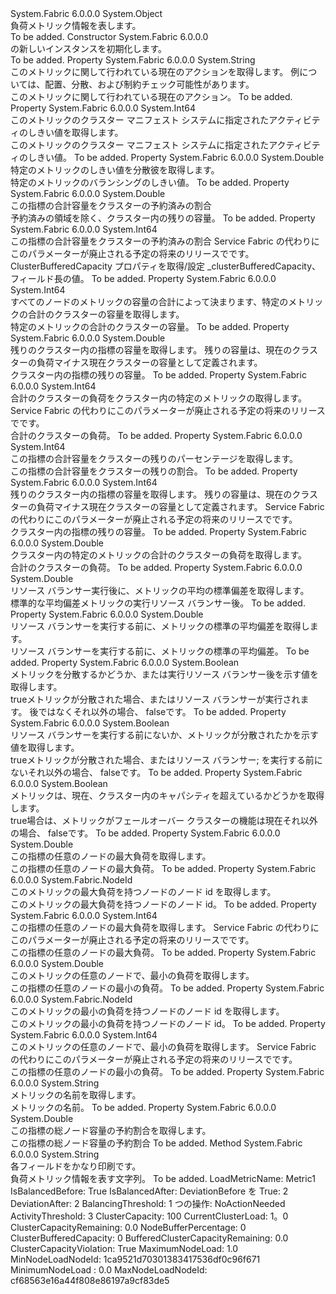 <Type Name="LoadMetricInformation" FullName="System.Fabric.Query.LoadMetricInformation">
  <TypeSignature Language="C#" Value="public sealed class LoadMetricInformation" />
  <TypeSignature Language="ILAsm" Value=".class public auto ansi sealed beforefieldinit LoadMetricInformation extends System.Object" />
  <TypeSignature Language="DocId" Value="T:System.Fabric.Query.LoadMetricInformation" />
  <TypeSignature Language="VB.NET" Value="Public NotInheritable Class LoadMetricInformation" />
  <TypeSignature Language="F#" Value="type LoadMetricInformation = class" />
  <AssemblyInfo>
    <AssemblyName>System.Fabric</AssemblyName>
    <AssemblyVersion>6.0.0.0</AssemblyVersion>
  </AssemblyInfo>
  <Base>
    <BaseTypeName>System.Object</BaseTypeName>
  </Base>
  <Interfaces />
  <Docs>
    <summary>
      <para>負荷メトリック情報を表します。</para>
    </summary>
    <remarks>To be added.</remarks>
  </Docs>
  <Members>
    <Member MemberName=".ctor">
      <MemberSignature Language="C#" Value="public LoadMetricInformation ();" />
      <MemberSignature Language="ILAsm" Value=".method public hidebysig specialname rtspecialname instance void .ctor() cil managed" />
      <MemberSignature Language="DocId" Value="M:System.Fabric.Query.LoadMetricInformation.#ctor" />
      <MemberSignature Language="VB.NET" Value="Public Sub New ()" />
      <MemberType>Constructor</MemberType>
      <AssemblyInfo>
        <AssemblyName>System.Fabric</AssemblyName>
        <AssemblyVersion>6.0.0.0</AssemblyVersion>
      </AssemblyInfo>
      <Parameters />
      <Docs>
        <summary>
          <para><see cref="T:System.Fabric.Query.LoadMetricInformation" /> の新しいインスタンスを初期化します。</para>
        </summary>
        <remarks>To be added.</remarks>
      </Docs>
    </Member>
    <Member MemberName="Action">
      <MemberSignature Language="C#" Value="public string Action { get; }" />
      <MemberSignature Language="ILAsm" Value=".property instance string Action" />
      <MemberSignature Language="DocId" Value="P:System.Fabric.Query.LoadMetricInformation.Action" />
      <MemberSignature Language="VB.NET" Value="Public ReadOnly Property Action As String" />
      <MemberSignature Language="F#" Value="member this.Action : string" Usage="System.Fabric.Query.LoadMetricInformation.Action" />
      <MemberType>Property</MemberType>
      <AssemblyInfo>
        <AssemblyName>System.Fabric</AssemblyName>
        <AssemblyVersion>6.0.0.0</AssemblyVersion>
      </AssemblyInfo>
      <ReturnValue>
        <ReturnType>System.String</ReturnType>
      </ReturnValue>
      <Docs>
        <summary>
          <para>このメトリックに関して行われている現在のアクションを取得します。 例については、配置、分散、および制約チェック可能性があります。</para>
        </summary>
        <value>
          <para>このメトリックに関して行われている現在のアクション。</para>
        </value>
        <remarks>To be added.</remarks>
      </Docs>
    </Member>
    <Member MemberName="ActivityThreshold">
      <MemberSignature Language="C#" Value="public long ActivityThreshold { get; }" />
      <MemberSignature Language="ILAsm" Value=".property instance int64 ActivityThreshold" />
      <MemberSignature Language="DocId" Value="P:System.Fabric.Query.LoadMetricInformation.ActivityThreshold" />
      <MemberSignature Language="VB.NET" Value="Public ReadOnly Property ActivityThreshold As Long" />
      <MemberSignature Language="F#" Value="member this.ActivityThreshold : int64" Usage="System.Fabric.Query.LoadMetricInformation.ActivityThreshold" />
      <MemberType>Property</MemberType>
      <AssemblyInfo>
        <AssemblyName>System.Fabric</AssemblyName>
        <AssemblyVersion>6.0.0.0</AssemblyVersion>
      </AssemblyInfo>
      <ReturnValue>
        <ReturnType>System.Int64</ReturnType>
      </ReturnValue>
      <Docs>
        <summary>
          <para>このメトリックのクラスター マニフェスト システムに指定されたアクティビティのしきい値を取得します。</para>
        </summary>
        <value>
          <para>このメトリックのクラスター マニフェスト システムに指定されたアクティビティのしきい値。</para>
        </value>
        <remarks>To be added.</remarks>
      </Docs>
    </Member>
    <Member MemberName="BalancingThreshold">
      <MemberSignature Language="C#" Value="public double BalancingThreshold { get; }" />
      <MemberSignature Language="ILAsm" Value=".property instance float64 BalancingThreshold" />
      <MemberSignature Language="DocId" Value="P:System.Fabric.Query.LoadMetricInformation.BalancingThreshold" />
      <MemberSignature Language="VB.NET" Value="Public ReadOnly Property BalancingThreshold As Double" />
      <MemberSignature Language="F#" Value="member this.BalancingThreshold : double" Usage="System.Fabric.Query.LoadMetricInformation.BalancingThreshold" />
      <MemberType>Property</MemberType>
      <AssemblyInfo>
        <AssemblyName>System.Fabric</AssemblyName>
        <AssemblyVersion>6.0.0.0</AssemblyVersion>
      </AssemblyInfo>
      <ReturnValue>
        <ReturnType>System.Double</ReturnType>
      </ReturnValue>
      <Docs>
        <summary>
          <para>特定のメトリックのしきい値を分散彼を取得します。</para>
        </summary>
        <value>
          <para>特定のメトリックのバランシングのしきい値。</para>
        </value>
        <remarks>To be added.</remarks>
      </Docs>
    </Member>
    <Member MemberName="BufferedClusterCapacityRemaining">
      <MemberSignature Language="C#" Value="public double BufferedClusterCapacityRemaining { get; }" />
      <MemberSignature Language="ILAsm" Value=".property instance float64 BufferedClusterCapacityRemaining" />
      <MemberSignature Language="DocId" Value="P:System.Fabric.Query.LoadMetricInformation.BufferedClusterCapacityRemaining" />
      <MemberSignature Language="VB.NET" Value="Public ReadOnly Property BufferedClusterCapacityRemaining As Double" />
      <MemberSignature Language="F#" Value="member this.BufferedClusterCapacityRemaining : double" Usage="System.Fabric.Query.LoadMetricInformation.BufferedClusterCapacityRemaining" />
      <MemberType>Property</MemberType>
      <AssemblyInfo>
        <AssemblyName>System.Fabric</AssemblyName>
        <AssemblyVersion>6.0.0.0</AssemblyVersion>
      </AssemblyInfo>
      <ReturnValue>
        <ReturnType>System.Double</ReturnType>
      </ReturnValue>
      <Docs>
        <summary>
          <para>
            この指標の合計容量をクラスターの予約済みの割合
            </para>
        </summary>
        <value>
          <para>予約済みの領域を除く、クラスター内の残りの容量。</para>
        </value>
        <remarks>To be added.</remarks>
      </Docs>
    </Member>
    <Member MemberName="ClusterBufferedCapacity">
      <MemberSignature Language="C#" Value="public long ClusterBufferedCapacity { get; }" />
      <MemberSignature Language="ILAsm" Value=".property instance int64 ClusterBufferedCapacity" />
      <MemberSignature Language="DocId" Value="P:System.Fabric.Query.LoadMetricInformation.ClusterBufferedCapacity" />
      <MemberSignature Language="VB.NET" Value="Public ReadOnly Property ClusterBufferedCapacity As Long" />
      <MemberSignature Language="F#" Value="member this.ClusterBufferedCapacity : int64" Usage="System.Fabric.Query.LoadMetricInformation.ClusterBufferedCapacity" />
      <MemberType>Property</MemberType>
      <AssemblyInfo>
        <AssemblyName>System.Fabric</AssemblyName>
        <AssemblyVersion>6.0.0.0</AssemblyVersion>
      </AssemblyInfo>
      <ReturnValue>
        <ReturnType>System.Int64</ReturnType>
      </ReturnValue>
      <Docs>
        <summary>
          <para>
            この指標の合計容量をクラスターの予約済みの割合
            </para>
          <para>
            Service Fabric の代わりにこのパラメーターが廃止される予定の将来のリリースで<see cref="P:System.Fabric.Query.LoadMetricInformation.BufferedClusterCapacityRemaining" />です。
            </para>
        </summary>
        <value>
          <para>ClusterBufferedCapacity プロパティを取得/設定 _clusterBufferedCapacity、フィールド長の値。</para>
        </value>
        <remarks>To be added.</remarks>
      </Docs>
    </Member>
    <Member MemberName="ClusterCapacity">
      <MemberSignature Language="C#" Value="public long ClusterCapacity { get; }" />
      <MemberSignature Language="ILAsm" Value=".property instance int64 ClusterCapacity" />
      <MemberSignature Language="DocId" Value="P:System.Fabric.Query.LoadMetricInformation.ClusterCapacity" />
      <MemberSignature Language="VB.NET" Value="Public ReadOnly Property ClusterCapacity As Long" />
      <MemberSignature Language="F#" Value="member this.ClusterCapacity : int64" Usage="System.Fabric.Query.LoadMetricInformation.ClusterCapacity" />
      <MemberType>Property</MemberType>
      <AssemblyInfo>
        <AssemblyName>System.Fabric</AssemblyName>
        <AssemblyVersion>6.0.0.0</AssemblyVersion>
      </AssemblyInfo>
      <ReturnValue>
        <ReturnType>System.Int64</ReturnType>
      </ReturnValue>
      <Docs>
        <summary>
          <para>すべてのノードのメトリックの容量の合計によって決まります、特定のメトリックの合計のクラスターの容量を取得します。</para>
        </summary>
        <value>
          <para>特定のメトリックの合計のクラスターの容量。</para>
        </value>
        <remarks>To be added.</remarks>
      </Docs>
    </Member>
    <Member MemberName="ClusterCapacityRemaining">
      <MemberSignature Language="C#" Value="public double ClusterCapacityRemaining { get; }" />
      <MemberSignature Language="ILAsm" Value=".property instance float64 ClusterCapacityRemaining" />
      <MemberSignature Language="DocId" Value="P:System.Fabric.Query.LoadMetricInformation.ClusterCapacityRemaining" />
      <MemberSignature Language="VB.NET" Value="Public ReadOnly Property ClusterCapacityRemaining As Double" />
      <MemberSignature Language="F#" Value="member this.ClusterCapacityRemaining : double" Usage="System.Fabric.Query.LoadMetricInformation.ClusterCapacityRemaining" />
      <MemberType>Property</MemberType>
      <AssemblyInfo>
        <AssemblyName>System.Fabric</AssemblyName>
        <AssemblyVersion>6.0.0.0</AssemblyVersion>
      </AssemblyInfo>
      <ReturnValue>
        <ReturnType>System.Double</ReturnType>
      </ReturnValue>
      <Docs>
        <summary>
          <para>残りのクラスター内の指標の容量を取得します。 残りの容量は、現在のクラスターの負荷マイナス現在クラスターの容量として定義されます。</para>
        </summary>
        <value>
          <para>クラスター内の指標の残りの容量。</para>
        </value>
        <remarks>To be added.</remarks>
      </Docs>
    </Member>
    <Member MemberName="ClusterLoad">
      <MemberSignature Language="C#" Value="public long ClusterLoad { get; }" />
      <MemberSignature Language="ILAsm" Value=".property instance int64 ClusterLoad" />
      <MemberSignature Language="DocId" Value="P:System.Fabric.Query.LoadMetricInformation.ClusterLoad" />
      <MemberSignature Language="VB.NET" Value="Public ReadOnly Property ClusterLoad As Long" />
      <MemberSignature Language="F#" Value="member this.ClusterLoad : int64" Usage="System.Fabric.Query.LoadMetricInformation.ClusterLoad" />
      <MemberType>Property</MemberType>
      <AssemblyInfo>
        <AssemblyName>System.Fabric</AssemblyName>
        <AssemblyVersion>6.0.0.0</AssemblyVersion>
      </AssemblyInfo>
      <ReturnValue>
        <ReturnType>System.Int64</ReturnType>
      </ReturnValue>
      <Docs>
        <summary>
          <para>合計のクラスターの負荷をクラスター内の特定のメトリックの取得します。</para>
          <para>
            Service Fabric の代わりにこのパラメーターが廃止される予定の将来のリリースで<see cref="P:System.Fabric.Query.LoadMetricInformation.CurrentClusterLoad" />です。
            </para>
        </summary>
        <value>
          <para>合計のクラスターの負荷。</para>
        </value>
        <remarks>To be added.</remarks>
      </Docs>
    </Member>
    <Member MemberName="ClusterRemainingBufferedCapacity">
      <MemberSignature Language="C#" Value="public long ClusterRemainingBufferedCapacity { get; }" />
      <MemberSignature Language="ILAsm" Value=".property instance int64 ClusterRemainingBufferedCapacity" />
      <MemberSignature Language="DocId" Value="P:System.Fabric.Query.LoadMetricInformation.ClusterRemainingBufferedCapacity" />
      <MemberSignature Language="VB.NET" Value="Public ReadOnly Property ClusterRemainingBufferedCapacity As Long" />
      <MemberSignature Language="F#" Value="member this.ClusterRemainingBufferedCapacity : int64" Usage="System.Fabric.Query.LoadMetricInformation.ClusterRemainingBufferedCapacity" />
      <MemberType>Property</MemberType>
      <AssemblyInfo>
        <AssemblyName>System.Fabric</AssemblyName>
        <AssemblyVersion>6.0.0.0</AssemblyVersion>
      </AssemblyInfo>
      <ReturnValue>
        <ReturnType>System.Int64</ReturnType>
      </ReturnValue>
      <Docs>
        <summary>
          <para>
            この指標の合計容量をクラスターの残りのパーセンテージを取得します。
            </para>
        </summary>
        <value>
          <para>この指標の合計容量をクラスターの残りの割合。</para>
        </value>
        <remarks>To be added.</remarks>
      </Docs>
    </Member>
    <Member MemberName="ClusterRemainingCapacity">
      <MemberSignature Language="C#" Value="public long ClusterRemainingCapacity { get; }" />
      <MemberSignature Language="ILAsm" Value=".property instance int64 ClusterRemainingCapacity" />
      <MemberSignature Language="DocId" Value="P:System.Fabric.Query.LoadMetricInformation.ClusterRemainingCapacity" />
      <MemberSignature Language="VB.NET" Value="Public ReadOnly Property ClusterRemainingCapacity As Long" />
      <MemberSignature Language="F#" Value="member this.ClusterRemainingCapacity : int64" Usage="System.Fabric.Query.LoadMetricInformation.ClusterRemainingCapacity" />
      <MemberType>Property</MemberType>
      <AssemblyInfo>
        <AssemblyName>System.Fabric</AssemblyName>
        <AssemblyVersion>6.0.0.0</AssemblyVersion>
      </AssemblyInfo>
      <ReturnValue>
        <ReturnType>System.Int64</ReturnType>
      </ReturnValue>
      <Docs>
        <summary>
          <para>残りのクラスター内の指標の容量を取得します。 残りの容量は、現在のクラスターの負荷マイナス現在クラスターの容量として定義されます。</para>
          <para>
            Service Fabric の代わりにこのパラメーターが廃止される予定の将来のリリースで<see cref="P:System.Fabric.Query.LoadMetricInformation.ClusterCapacityRemaining" />です。
            </para>
        </summary>
        <value>
          <para>クラスター内の指標の残りの容量。</para>
        </value>
        <remarks>To be added.</remarks>
      </Docs>
    </Member>
    <Member MemberName="CurrentClusterLoad">
      <MemberSignature Language="C#" Value="public double CurrentClusterLoad { get; }" />
      <MemberSignature Language="ILAsm" Value=".property instance float64 CurrentClusterLoad" />
      <MemberSignature Language="DocId" Value="P:System.Fabric.Query.LoadMetricInformation.CurrentClusterLoad" />
      <MemberSignature Language="VB.NET" Value="Public ReadOnly Property CurrentClusterLoad As Double" />
      <MemberSignature Language="F#" Value="member this.CurrentClusterLoad : double" Usage="System.Fabric.Query.LoadMetricInformation.CurrentClusterLoad" />
      <MemberType>Property</MemberType>
      <AssemblyInfo>
        <AssemblyName>System.Fabric</AssemblyName>
        <AssemblyVersion>6.0.0.0</AssemblyVersion>
      </AssemblyInfo>
      <ReturnValue>
        <ReturnType>System.Double</ReturnType>
      </ReturnValue>
      <Docs>
        <summary>
          <para>クラスター内の特定のメトリックの合計のクラスターの負荷を取得します。</para>
        </summary>
        <value>
          <para>合計のクラスターの負荷。</para>
        </value>
        <remarks>To be added.</remarks>
      </Docs>
    </Member>
    <Member MemberName="DeviationAfter">
      <MemberSignature Language="C#" Value="public double DeviationAfter { get; }" />
      <MemberSignature Language="ILAsm" Value=".property instance float64 DeviationAfter" />
      <MemberSignature Language="DocId" Value="P:System.Fabric.Query.LoadMetricInformation.DeviationAfter" />
      <MemberSignature Language="VB.NET" Value="Public ReadOnly Property DeviationAfter As Double" />
      <MemberSignature Language="F#" Value="member this.DeviationAfter : double" Usage="System.Fabric.Query.LoadMetricInformation.DeviationAfter" />
      <MemberType>Property</MemberType>
      <AssemblyInfo>
        <AssemblyName>System.Fabric</AssemblyName>
        <AssemblyVersion>6.0.0.0</AssemblyVersion>
      </AssemblyInfo>
      <ReturnValue>
        <ReturnType>System.Double</ReturnType>
      </ReturnValue>
      <Docs>
        <summary>
          <para>リソース バランサー実行後に、メトリックの平均の標準偏差を取得します。</para>
        </summary>
        <value>
          <para>標準的な平均偏差メトリックの実行リソース バランサー後。</para>
        </value>
        <remarks>To be added.</remarks>
      </Docs>
    </Member>
    <Member MemberName="DeviationBefore">
      <MemberSignature Language="C#" Value="public double DeviationBefore { get; }" />
      <MemberSignature Language="ILAsm" Value=".property instance float64 DeviationBefore" />
      <MemberSignature Language="DocId" Value="P:System.Fabric.Query.LoadMetricInformation.DeviationBefore" />
      <MemberSignature Language="VB.NET" Value="Public ReadOnly Property DeviationBefore As Double" />
      <MemberSignature Language="F#" Value="member this.DeviationBefore : double" Usage="System.Fabric.Query.LoadMetricInformation.DeviationBefore" />
      <MemberType>Property</MemberType>
      <AssemblyInfo>
        <AssemblyName>System.Fabric</AssemblyName>
        <AssemblyVersion>6.0.0.0</AssemblyVersion>
      </AssemblyInfo>
      <ReturnValue>
        <ReturnType>System.Double</ReturnType>
      </ReturnValue>
      <Docs>
        <summary>
          <para>リソース バランサーを実行する前に、メトリックの標準の平均偏差を取得します。</para>
        </summary>
        <value>
          <para>リソース バランサーを実行する前に、メトリックの標準の平均偏差。</para>
        </value>
        <remarks>To be added.</remarks>
      </Docs>
    </Member>
    <Member MemberName="IsBalancedAfter">
      <MemberSignature Language="C#" Value="public bool IsBalancedAfter { get; }" />
      <MemberSignature Language="ILAsm" Value=".property instance bool IsBalancedAfter" />
      <MemberSignature Language="DocId" Value="P:System.Fabric.Query.LoadMetricInformation.IsBalancedAfter" />
      <MemberSignature Language="VB.NET" Value="Public ReadOnly Property IsBalancedAfter As Boolean" />
      <MemberSignature Language="F#" Value="member this.IsBalancedAfter : bool" Usage="System.Fabric.Query.LoadMetricInformation.IsBalancedAfter" />
      <MemberType>Property</MemberType>
      <AssemblyInfo>
        <AssemblyName>System.Fabric</AssemblyName>
        <AssemblyVersion>6.0.0.0</AssemblyVersion>
      </AssemblyInfo>
      <ReturnValue>
        <ReturnType>System.Boolean</ReturnType>
      </ReturnValue>
      <Docs>
        <summary>
          <para>メトリックを分散するかどうか、または実行リソース バランサー後を示す値を取得します。</para>
        </summary>
        <value>
          <para>
            <languageKeyword>true</languageKeyword>メトリックが分散された場合、またはリソース バランサーが実行されます。 後ではなくそれ以外の場合、 <languageKeyword>false</languageKeyword>です。</para>
        </value>
        <remarks>To be added.</remarks>
      </Docs>
    </Member>
    <Member MemberName="IsBalancedBefore">
      <MemberSignature Language="C#" Value="public bool IsBalancedBefore { get; }" />
      <MemberSignature Language="ILAsm" Value=".property instance bool IsBalancedBefore" />
      <MemberSignature Language="DocId" Value="P:System.Fabric.Query.LoadMetricInformation.IsBalancedBefore" />
      <MemberSignature Language="VB.NET" Value="Public ReadOnly Property IsBalancedBefore As Boolean" />
      <MemberSignature Language="F#" Value="member this.IsBalancedBefore : bool" Usage="System.Fabric.Query.LoadMetricInformation.IsBalancedBefore" />
      <MemberType>Property</MemberType>
      <AssemblyInfo>
        <AssemblyName>System.Fabric</AssemblyName>
        <AssemblyVersion>6.0.0.0</AssemblyVersion>
      </AssemblyInfo>
      <ReturnValue>
        <ReturnType>System.Boolean</ReturnType>
      </ReturnValue>
      <Docs>
        <summary>
          <para>リソース バランサーを実行する前にないか、メトリックが分散されたかを示す値を取得します。</para>
        </summary>
        <value>
          <para>
            <languageKeyword>true</languageKeyword>メトリックが分散された場合、またはリソース バランサー; を実行する前にないそれ以外の場合、 <languageKeyword>false</languageKeyword>です。</para>
        </value>
        <remarks>To be added.</remarks>
      </Docs>
    </Member>
    <Member MemberName="IsClusterCapacityViolation">
      <MemberSignature Language="C#" Value="public bool IsClusterCapacityViolation { get; }" />
      <MemberSignature Language="ILAsm" Value=".property instance bool IsClusterCapacityViolation" />
      <MemberSignature Language="DocId" Value="P:System.Fabric.Query.LoadMetricInformation.IsClusterCapacityViolation" />
      <MemberSignature Language="VB.NET" Value="Public ReadOnly Property IsClusterCapacityViolation As Boolean" />
      <MemberSignature Language="F#" Value="member this.IsClusterCapacityViolation : bool" Usage="System.Fabric.Query.LoadMetricInformation.IsClusterCapacityViolation" />
      <MemberType>Property</MemberType>
      <AssemblyInfo>
        <AssemblyName>System.Fabric</AssemblyName>
        <AssemblyVersion>6.0.0.0</AssemblyVersion>
      </AssemblyInfo>
      <ReturnValue>
        <ReturnType>System.Boolean</ReturnType>
      </ReturnValue>
      <Docs>
        <summary>
          <para>メトリックは、現在、クラスター内のキャパシティを超えているかどうかを取得します。</para>
        </summary>
        <value>
          <para>
            <languageKeyword>true</languageKeyword>場合は、メトリックがフェールオーバー クラスターの機能は現在それ以外の場合、 <languageKeyword>false</languageKeyword>です。</para>
        </value>
        <remarks>To be added.</remarks>
      </Docs>
    </Member>
    <Member MemberName="MaximumNodeLoad">
      <MemberSignature Language="C#" Value="public double MaximumNodeLoad { get; }" />
      <MemberSignature Language="ILAsm" Value=".property instance float64 MaximumNodeLoad" />
      <MemberSignature Language="DocId" Value="P:System.Fabric.Query.LoadMetricInformation.MaximumNodeLoad" />
      <MemberSignature Language="VB.NET" Value="Public ReadOnly Property MaximumNodeLoad As Double" />
      <MemberSignature Language="F#" Value="member this.MaximumNodeLoad : double" Usage="System.Fabric.Query.LoadMetricInformation.MaximumNodeLoad" />
      <MemberType>Property</MemberType>
      <AssemblyInfo>
        <AssemblyName>System.Fabric</AssemblyName>
        <AssemblyVersion>6.0.0.0</AssemblyVersion>
      </AssemblyInfo>
      <ReturnValue>
        <ReturnType>System.Double</ReturnType>
      </ReturnValue>
      <Docs>
        <summary>
          <para>
            この指標の任意のノードの最大負荷を取得します。
            </para>
        </summary>
        <value>
          <para>この指標の任意のノードの最大負荷。</para>
        </value>
        <remarks>To be added.</remarks>
      </Docs>
    </Member>
    <Member MemberName="MaxNodeLoadNodeId">
      <MemberSignature Language="C#" Value="public System.Fabric.NodeId MaxNodeLoadNodeId { get; }" />
      <MemberSignature Language="ILAsm" Value=".property instance class System.Fabric.NodeId MaxNodeLoadNodeId" />
      <MemberSignature Language="DocId" Value="P:System.Fabric.Query.LoadMetricInformation.MaxNodeLoadNodeId" />
      <MemberSignature Language="VB.NET" Value="Public ReadOnly Property MaxNodeLoadNodeId As NodeId" />
      <MemberSignature Language="F#" Value="member this.MaxNodeLoadNodeId : System.Fabric.NodeId" Usage="System.Fabric.Query.LoadMetricInformation.MaxNodeLoadNodeId" />
      <MemberType>Property</MemberType>
      <AssemblyInfo>
        <AssemblyName>System.Fabric</AssemblyName>
        <AssemblyVersion>6.0.0.0</AssemblyVersion>
      </AssemblyInfo>
      <ReturnValue>
        <ReturnType>System.Fabric.NodeId</ReturnType>
      </ReturnValue>
      <Docs>
        <summary>
          <para>
            このメトリックの最大負荷を持つノードのノード id を取得します。
            </para>
        </summary>
        <value>
          <para>このメトリックの最大負荷を持つノードのノード id。</para>
        </value>
        <remarks>To be added.</remarks>
      </Docs>
    </Member>
    <Member MemberName="MaxNodeLoadValue">
      <MemberSignature Language="C#" Value="public long MaxNodeLoadValue { get; }" />
      <MemberSignature Language="ILAsm" Value=".property instance int64 MaxNodeLoadValue" />
      <MemberSignature Language="DocId" Value="P:System.Fabric.Query.LoadMetricInformation.MaxNodeLoadValue" />
      <MemberSignature Language="VB.NET" Value="Public ReadOnly Property MaxNodeLoadValue As Long" />
      <MemberSignature Language="F#" Value="member this.MaxNodeLoadValue : int64" Usage="System.Fabric.Query.LoadMetricInformation.MaxNodeLoadValue" />
      <MemberType>Property</MemberType>
      <AssemblyInfo>
        <AssemblyName>System.Fabric</AssemblyName>
        <AssemblyVersion>6.0.0.0</AssemblyVersion>
      </AssemblyInfo>
      <ReturnValue>
        <ReturnType>System.Int64</ReturnType>
      </ReturnValue>
      <Docs>
        <summary>
          <para>
            この指標の任意のノードの最大負荷を取得します。
            </para>
          <para>
            Service Fabric の代わりにこのパラメーターが廃止される予定の将来のリリースで<see cref="P:System.Fabric.Query.LoadMetricInformation.MaximumNodeLoad" />です。
            </para>
        </summary>
        <value>
          <para>この指標の任意のノードの最大負荷。</para>
        </value>
        <remarks>To be added.</remarks>
      </Docs>
    </Member>
    <Member MemberName="MinimumNodeLoad">
      <MemberSignature Language="C#" Value="public double MinimumNodeLoad { get; }" />
      <MemberSignature Language="ILAsm" Value=".property instance float64 MinimumNodeLoad" />
      <MemberSignature Language="DocId" Value="P:System.Fabric.Query.LoadMetricInformation.MinimumNodeLoad" />
      <MemberSignature Language="VB.NET" Value="Public ReadOnly Property MinimumNodeLoad As Double" />
      <MemberSignature Language="F#" Value="member this.MinimumNodeLoad : double" Usage="System.Fabric.Query.LoadMetricInformation.MinimumNodeLoad" />
      <MemberType>Property</MemberType>
      <AssemblyInfo>
        <AssemblyName>System.Fabric</AssemblyName>
        <AssemblyVersion>6.0.0.0</AssemblyVersion>
      </AssemblyInfo>
      <ReturnValue>
        <ReturnType>System.Double</ReturnType>
      </ReturnValue>
      <Docs>
        <summary>
          <para>
            このメトリックの任意のノードで、最小の負荷を取得します。
            </para>
        </summary>
        <value>
          <para>この指標の任意のノードの最小の負荷。</para>
        </value>
        <remarks>To be added.</remarks>
      </Docs>
    </Member>
    <Member MemberName="MinNodeLoadNodeId">
      <MemberSignature Language="C#" Value="public System.Fabric.NodeId MinNodeLoadNodeId { get; }" />
      <MemberSignature Language="ILAsm" Value=".property instance class System.Fabric.NodeId MinNodeLoadNodeId" />
      <MemberSignature Language="DocId" Value="P:System.Fabric.Query.LoadMetricInformation.MinNodeLoadNodeId" />
      <MemberSignature Language="VB.NET" Value="Public ReadOnly Property MinNodeLoadNodeId As NodeId" />
      <MemberSignature Language="F#" Value="member this.MinNodeLoadNodeId : System.Fabric.NodeId" Usage="System.Fabric.Query.LoadMetricInformation.MinNodeLoadNodeId" />
      <MemberType>Property</MemberType>
      <AssemblyInfo>
        <AssemblyName>System.Fabric</AssemblyName>
        <AssemblyVersion>6.0.0.0</AssemblyVersion>
      </AssemblyInfo>
      <ReturnValue>
        <ReturnType>System.Fabric.NodeId</ReturnType>
      </ReturnValue>
      <Docs>
        <summary>
          <para>
            このメトリックの最小の負荷を持つノードのノード id を取得します。
            </para>
        </summary>
        <value>
          <para>このメトリックの最小の負荷を持つノードのノード id。</para>
        </value>
        <remarks>To be added.</remarks>
      </Docs>
    </Member>
    <Member MemberName="MinNodeLoadValue">
      <MemberSignature Language="C#" Value="public long MinNodeLoadValue { get; }" />
      <MemberSignature Language="ILAsm" Value=".property instance int64 MinNodeLoadValue" />
      <MemberSignature Language="DocId" Value="P:System.Fabric.Query.LoadMetricInformation.MinNodeLoadValue" />
      <MemberSignature Language="VB.NET" Value="Public ReadOnly Property MinNodeLoadValue As Long" />
      <MemberSignature Language="F#" Value="member this.MinNodeLoadValue : int64" Usage="System.Fabric.Query.LoadMetricInformation.MinNodeLoadValue" />
      <MemberType>Property</MemberType>
      <AssemblyInfo>
        <AssemblyName>System.Fabric</AssemblyName>
        <AssemblyVersion>6.0.0.0</AssemblyVersion>
      </AssemblyInfo>
      <ReturnValue>
        <ReturnType>System.Int64</ReturnType>
      </ReturnValue>
      <Docs>
        <summary>
          <para>
            このメトリックの任意のノードで、最小の負荷を取得します。
            </para>
          <para>
            Service Fabric の代わりにこのパラメーターが廃止される予定の将来のリリースで<see cref="P:System.Fabric.Query.LoadMetricInformation.MinimumNodeLoad" />です。
            </para>
        </summary>
        <value>
          <para>この指標の任意のノードの最小の負荷。</para>
        </value>
        <remarks>To be added.</remarks>
      </Docs>
    </Member>
    <Member MemberName="Name">
      <MemberSignature Language="C#" Value="public string Name { get; }" />
      <MemberSignature Language="ILAsm" Value=".property instance string Name" />
      <MemberSignature Language="DocId" Value="P:System.Fabric.Query.LoadMetricInformation.Name" />
      <MemberSignature Language="VB.NET" Value="Public ReadOnly Property Name As String" />
      <MemberSignature Language="F#" Value="member this.Name : string" Usage="System.Fabric.Query.LoadMetricInformation.Name" />
      <MemberType>Property</MemberType>
      <AssemblyInfo>
        <AssemblyName>System.Fabric</AssemblyName>
        <AssemblyVersion>6.0.0.0</AssemblyVersion>
      </AssemblyInfo>
      <ReturnValue>
        <ReturnType>System.String</ReturnType>
      </ReturnValue>
      <Docs>
        <summary>
          <para>メトリックの名前を取得します。</para>
        </summary>
        <value>
          <para>メトリックの名前。</para>
        </value>
        <remarks>To be added.</remarks>
      </Docs>
    </Member>
    <Member MemberName="NodeBufferPercentage">
      <MemberSignature Language="C#" Value="public double NodeBufferPercentage { get; }" />
      <MemberSignature Language="ILAsm" Value=".property instance float64 NodeBufferPercentage" />
      <MemberSignature Language="DocId" Value="P:System.Fabric.Query.LoadMetricInformation.NodeBufferPercentage" />
      <MemberSignature Language="VB.NET" Value="Public ReadOnly Property NodeBufferPercentage As Double" />
      <MemberSignature Language="F#" Value="member this.NodeBufferPercentage : double" Usage="System.Fabric.Query.LoadMetricInformation.NodeBufferPercentage" />
      <MemberType>Property</MemberType>
      <AssemblyInfo>
        <AssemblyName>System.Fabric</AssemblyName>
        <AssemblyVersion>6.0.0.0</AssemblyVersion>
      </AssemblyInfo>
      <ReturnValue>
        <ReturnType>System.Double</ReturnType>
      </ReturnValue>
      <Docs>
        <summary>
          <para>
            この指標の総ノード容量の予約割合を取得します。
            </para>
        </summary>
        <value>
          <para>この指標の総ノード容量の予約割合</para>
        </value>
        <remarks>To be added.</remarks>
      </Docs>
    </Member>
    <Member MemberName="ToString">
      <MemberSignature Language="C#" Value="public override string ToString ();" />
      <MemberSignature Language="ILAsm" Value=".method public hidebysig virtual instance string ToString() cil managed" />
      <MemberSignature Language="DocId" Value="M:System.Fabric.Query.LoadMetricInformation.ToString" />
      <MemberSignature Language="VB.NET" Value="Public Overrides Function ToString () As String" />
      <MemberSignature Language="F#" Value="override this.ToString : unit -&gt; string" Usage="loadMetricInformation.ToString " />
      <MemberType>Method</MemberType>
      <AssemblyInfo>
        <AssemblyName>System.Fabric</AssemblyName>
        <AssemblyVersion>6.0.0.0</AssemblyVersion>
      </AssemblyInfo>
      <ReturnValue>
        <ReturnType>System.String</ReturnType>
      </ReturnValue>
      <Parameters />
      <Docs>
        <summary>
          <para>
            各フィールドをかなり印刷<see cref="T:System.Fabric.Query.LoadMetricInformation" />です。
            </para>
        </summary>
        <returns>
          <para>負荷メトリック情報を表す文字列。</para>
        </returns>
        <remarks>To be added.</remarks>
        <example>
                LoadMetricName: Metric1 IsBalancedBefore: True IsBalancedAfter: DeviationBefore を True: 2 DeviationAfter: 2 BalancingThreshold: 1 つの操作: NoActionNeeded ActivityThreshold: 3 ClusterCapacity: 100 CurrentClusterLoad: 1。0 ClusterCapacityRemaining: 0.0 NodeBufferPercentage: 0 ClusterBufferedCapacity: 0 BufferedClusterCapacityRemaining: 0.0 ClusterCapacityViolation: True MaximumNodeLoad: 1.0 MinNodeLoadNodeId: 1ca9521d70301383417536df0c96f671 MinimumNodeLoad      : 0.0 MaxNodeLoadNodeId: cf68563e16a44f808e86197a9cf83de5
                </example>
      </Docs>
    </Member>
  </Members>
</Type>